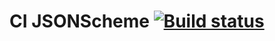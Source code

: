 # CI JSONScheme [![Build status](https://ci.appveyor.com/api/projects/status/xr44upj0h7wf3t20?svg=true)](https://ci.appveyor.com/project/PetrIvChe/jsonschema)